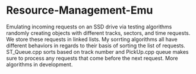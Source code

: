 # Resource-Management-Emu
Emulating incoming requests on an SSD drive via testing algorithms randomly creating objects with different tracks, sectors, and time requests. We store these requests in linked lists. My sorrting algorithms all have different behaviors in regards to their basis of sorting the list of requests. ST_Queue.cpp sorts based on track number and PickUp.cpp queue makes sure to process any requests that come before the next request. More algorithms in development. 
